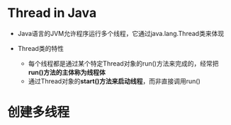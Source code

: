 # Thread in Java
- Java语言的JVM允许程序运行多个线程，它通过java.lang.Thread类来体现
  
- Thread类的特性
    - 每个线程都是通过某个特定Thread对象的run()方法来完成的，经常把**run()方法的主体称为线程体**
    - 通过Thread对象的**start()方法来启动线程**，而非直接调用run()

# 创建多线程